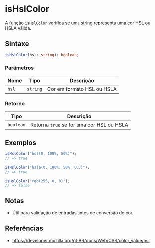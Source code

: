 # isHslColor

A função `isHslColor` verifica se uma string representa uma cor HSL ou HSLA válida.

## Sintaxe

```typescript
isHslColor(hsl: string): boolean;
```

### Parâmetros

| Nome    | Tipo      | Descrição                 |
|---------|-----------|---------------------------|
| `hsl`   | `string`  | Cor em formato HSL ou HSLA |

### Retorno

| Tipo       | Descrição                                 |
|------------|-------------------------------------------|
| `boolean`  | Retorna `true` se for uma cor HSL ou HSLA  |

## Exemplos

```typescript
isHslColor("hsl(0, 100%, 50%)");
// => true

isHslColor("hsla(0, 100%, 50%, 0.5)");
// => true

isHslColor("rgb(255, 0, 0)");
// => false
```

## Notas

* Útil para validação de entradas antes de conversão de cor.

## Referências

* https://developer.mozilla.org/pt-BR/docs/Web/CSS/color_value/hsl